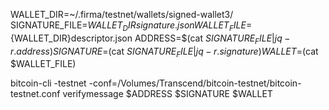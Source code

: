 WALLET_DIR=~/.firma/testnet/wallets/signed-wallet3/
SIGNATURE_FILE=${WALLET_DIR}signature.json
WALLET_FILE=${WALLET_DIR}descriptor.json
ADDRESS=$(cat $SIGNATURE_FILE | jq -r .address)
SIGNATURE=$(cat $SIGNATURE_FILE | jq -r .signature)
WALLET=$(cat $WALLET_FILE)

bitcoin-cli -testnet -conf=/Volumes/Transcend/bitcoin-testnet/bitcoin-testnet.conf verifymessage $ADDRESS $SIGNATURE $WALLET